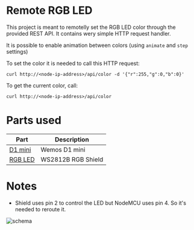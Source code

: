 Remote RGB LED
==============

This project is meant to remotelly set the RGB LED color through the provided REST API.
It contains wery simple HTTP request handler.

It is possible to enable animation between colors (using `animate` and `step` settings)

To set the color it is needed to call this HTTP request:

```
curl http://<node-ip-address>/api/color -d '{"r":255,"g":0,"b":0}'

```

To get the current color, call:
```
curl http://<node-ip-address>/api/color
```

# Parts used
|Part|Description|
|----|-----------|
|[D1 mini](http://www.wemos.cc/Products/d1_mini.html)|Wemos D1 mini|
|[RGB LED](http://www.wemos.cc/Products/ws2812b_rgb_shield.html)|WS2812B RGB Shield|

# Notes
* Shield uses pin 2 to control the LED but NodeMCU uses pin 4. So it's needed to reroute it.

![schema](https://github.com/tchaloupka/nodemcu/blob/master/images/rgb.png?raw=true)
